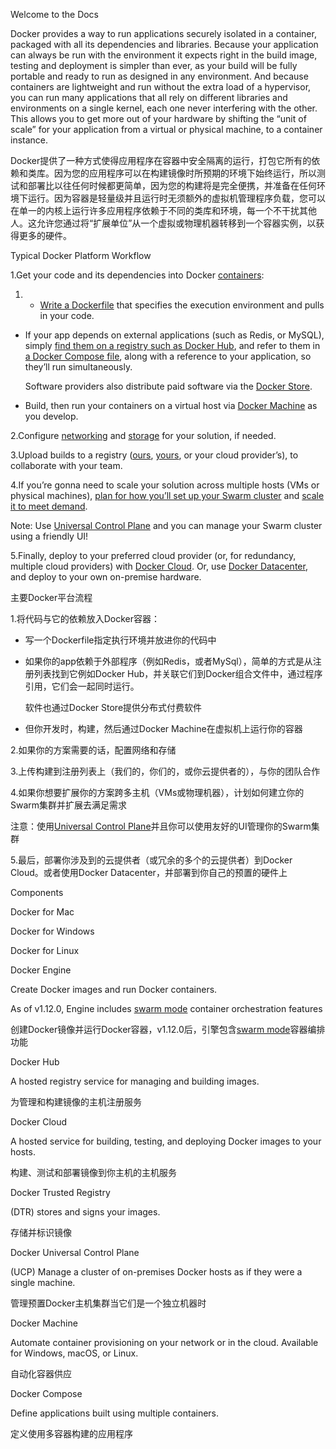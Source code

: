 Welcome to the Docs

Docker provides a way to run applications securely isolated in a container, packaged with all its dependencies and libraries. Because your application can always be run with the environment it expects right in the build image, testing and deployment is simpler than ever, as your build will be fully portable and ready to run as designed in any environment. And because containers are lightweight and run without the extra load of a hypervisor, you can run many applications that all rely on different libraries and environments on a single kernel, each one never interfering with the other. This allows you to get more out of your hardware by shifting the “unit of scale” for your application from a virtual or physical machine, to a container instance.

Docker提供了一种方式使得应用程序在容器中安全隔离的运行，打包它所有的依赖和类库。因为您的应用程序可以在构建镜像时所预期的环境下始终运行，所以测试和部署比以往任何时候都更简单，因为您的构建将是完全便携，并准备在任何环境下运行。因为容器是轻量级并且运行时无须额外的虚拟机管理程序负载，您可以在单一的内核上运行许多应用程序依赖于不同的类库和环境，每一个不干扰其他人。这允许您通过将“扩展单位”从一个虚拟或物理机器转移到一个容器实例，以获得更多的硬件。

Typical Docker Platform Workflow

1.Get your code and its dependencies into Docker [containers](https://docs.docker.com/engine/getstarted/step_two/):

1. * [Write a Dockerfile](https://docs.docker.com/engine/getstarted/step_four/) that specifies the execution environment and pulls in your code.

  * If your app depends on external applications \(such as Redis, or MySQL\), simply [find them on a registry such as Docker Hub](https://docs.docker.com/docker-hub/repos/), and refer to them in [a Docker Compose file](https://docs.docker.com/compose/overview/), along with a reference to your application, so they’ll run simultaneously.

    Software providers also distribute paid software via the [Docker Store](https://store.docker.com/).

  * Build, then run your containers on a virtual host via [Docker Machine](https://docs.docker.com/machine/overview/) as you develop.



2.Configure [networking](https://docs.docker.com/engine/tutorials/networkingcontainers/) and [storage](https://docs.docker.com/engine/tutorials/dockervolumes/) for your solution, if needed.

3.Upload builds to a registry \([ours](https://docs.docker.com/engine/tutorials/dockerrepos/), [yours](https://docs.docker.com/docker-trusted-registry/), or your cloud provider’s\), to collaborate with your team.

4.If you’re gonna need to scale your solution across multiple hosts \(VMs or physical machines\), [plan for how you’ll set up your Swarm cluster](https://docs.docker.com/engine/swarm/key-concepts/) and [scale it to meet demand](https://docs.docker.com/engine/swarm/swarm-tutorial/).

Note: Use [Universal Control Plane](https://docs.docker.com/ucp/overview/) and you can manage your Swarm cluster using a friendly UI!

5.Finally, deploy to your preferred cloud provider \(or, for redundancy, multiple cloud providers\) with [Docker Cloud](https://docs.docker.com/docker-cloud/overview/). Or, use [Docker Datacenter](https://www.docker.com/products/docker-datacenter), and deploy to your own on-premise hardware.

主要Docker平台流程

1.将代码与它的依赖放入Docker容器：

* 写一个Dockerfile指定执行环境并放进你的代码中

* 如果你的app依赖于外部程序（例如Redis，或者MySql），简单的方式是从注册列表找到它例如Docker Hub，并关联它们到Docker组合文件中，通过程序引用，它们会一起同时运行。

  软件也通过Docker Store提供分布式付费软件

* 但你开发时，构建，然后通过Docker Machine在虚拟机上运行你的容器


2.如果你的方案需要的话，配置网络和存储

3.上传构建到注册列表上（我们的，你们的，或你云提供者的），与你的团队合作

4.如果你想要扩展你的方案跨多主机（VMs或物理机器），计划如何建立你的Swarm集群并扩展去满足需求

注意：使用[Universal Control Plane](https://docs.docker.com/ucp/overview/)并且你可以使用友好的UI管理你的Swarm集群

5.最后，部署你涉及到的云提供者（或冗余的多个的云提供者）到Docker Cloud。或者使用Docker Datacenter，并部署到你自己的预置的硬件上

Components

Docker for Mac

Docker for  Windows

Docker for  Linux

Docker Engine

Create Docker images and run Docker containers.

As of v1.12.0, Engine includes [swarm mode](https://docs.docker.com/engine/swarm/) container orchestration features

创建Docker镜像并运行Docker容器，v1.12.0后，引擎包含[swarm mode](https://docs.docker.com/engine/swarm/)容器编排功能

Docker Hub

A hosted registry service for managing and building images.

为管理和构建镜像的主机注册服务

Docker Cloud

A hosted service for building, testing, and deploying Docker images to your hosts.

构建、测试和部署镜像到你主机的主机服务

Docker Trusted Registry

\(DTR\) stores and signs your images.

存储并标识镜像

Docker Universal Control Plane

\(UCP\) Manage a cluster of on-premises Docker hosts as if they were a single machine.

管理预置Docker主机集群当它们是一个独立机器时

Docker Machine

Automate container provisioning on your network or in the cloud. Available for Windows, macOS, or Linux.

自动化容器供应

Docker Compose

Define applications built using multiple containers.

定义使用多容器构建的应用程序


